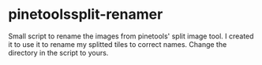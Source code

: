 # pinetoolssplit-renamer
Small script to rename the images from pinetools' split image tool. I created it to use it to rename my splitted tiles to correct names.
Change the directory in the script to yours.
